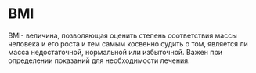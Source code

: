 # BMI
BMI- величина, позволяющая оценить степень соответствия массы человека и его роста и тем самым косвенно судить о том, является ли масса недостаточной, нормальной или избыточной. Важен при определении показаний для необходимости лечения.
